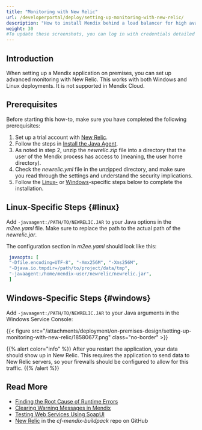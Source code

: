 ```yaml
---
title: "Monitoring with New Relic"
url: /developerportal/deploy/setting-up-monitoring-with-new-relic/
description: "How to install Mendix behind a load balancer for high availability"
weight: 30
#To update these screenshots, you can log in with credentials detailed in How to Update Screenshots Using Team Apps.
---
```


## Introduction

When setting up a Mendix application on premises, you can set up advanced monitoring with New Relic. This works with both Windows and Linux deployments. It is not supported in Mendix Cloud.

## Prerequisites

Before starting this how-to, make sure you have completed the following prerequisites:

1. Set up a trial account with [New Relic](https://newrelic.com/).
2. Follow the steps in [Install the Java Agent](https://docs.newrelic.com/docs/agents/java-agent/installation/java-agent-manual-installation).
3. As noted in step 2, unzip the *newrelic.zip* file into a directory that the user of the Mendix process has access to (meaning, the user home directory).
4. Check the *newrelic.yml* file in the unzipped directory, and make sure you read through the settings and understand the security implications.
5. Follow the [Linux-](#linux) or [Windows](#windows)-specific steps below to complete the installation.

## Linux-Specific Steps {#linux}

Add `-javaagent:/PATH/TO/NEWRELIC.JAR` to your Java options in the *m2ee.yaml* file. Make sure to replace the path to the actual path of the *newrelic.jar*.

The configuration section in *m2ee.yaml* should look like this:

```yml
 javaopts: [
 "-Dfile.encoding=UTF-8", "-Xmx256M", "-Xms256M",
 "-Djava.io.tmpdir=/path/to/project/data/tmp",
 "-javaagent:/home/mendix-user/newrelic/newrelic.jar",
 ]
```

## Windows-Specific Steps {#windows}

Add `-javaagent:/PATH/TO/NEWRELIC.JAR` to your Java arguments in the Windows Service Console:

{{< figure src="/attachments/deployment/on-premises-design/setting-up-monitoring-with-new-relic/18580677.png" class="no-border" >}}

{{% alert color="info" %}}
After you restart the application, your data should show up in New Relic. This requires the application to send data to New Relic servers, so your firewalls should be configured to allow for this traffic.
{{% /alert %}}

## Read More

* [Finding the Root Cause of Runtime Errors](/howto/monitoring-troubleshooting/finding-the-root-cause-of-runtime-errors/)
* [Clearing Warning Messages in Mendix](/howto/monitoring-troubleshooting/clear-warning-messages/)
* [Testing Web Services Using SoapUI](/howto/testing/testing-web-services-using-soapui/)
* [New Relic](https://github.com/mendix/cf-mendix-buildpack#new-relic) in the *cf-mendix-buildpack* repo on GitHub
